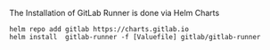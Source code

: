 The Installation of GitLab Runner is done via Helm Charts

```
helm repo add gitlab https://charts.gitlab.io
helm install  gitlab-runner -f [Valuefile] gitlab/gitlab-runner
```